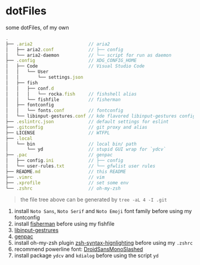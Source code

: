 # dotFiles

some dotFiles, of my own

```js
.
├── .aria2                     // aria2
│   ├── aria2.conf             // ├── config
│   └── aria2-daemon           // └── script for run as daemon
├── .config                    // XDG_CONFIG_HOME
│   ├── Code                   // Visual Studio Code
│   │   └── User
│   │       └── settings.json
│   ├── fish
│   │   ├── conf.d
│   │   │   └── rocka.fish     // fishshell alias
│   │   └── fishfile           // fisherman
│   ├── fontconfig
│   │   └── fonts.conf         // fontconfig
│   └── libinput-gestures.conf // kde flavored libinput-gestures config
├── .eslintrc.json             // default settings for eslint
├── .gitconfig                 // git proxy and alias
├── LICENSE                    // WTFPL
├── .local
│   └── bin                    // local bin/ path
│       └── yd                 // stupid GUI wrap for `ydcv`
├── .pac                       // genpac
│   ├── config.ini             // ├── config
│   └── user-rules.txt         // └── gfwlist user rules
├── README.md                  // this README
├── .vimrc                     // vim
├── .xprofile                  // set some env
└── .zshrc                     // oh-my-zsh
```

> the file tree above can be generated by `tree -aL 4 -I .git`

1. install `Noto Sans`, `Noto Serif` and `Noto Emoji` font family before using my fontconfig
1. install [fisherman](https://github.com/fisherman/fisherman) before using my fishfile
1. [libinput-gestrures](https://github.com/bulletmark/libinput-gestures)
1. [genpac](https://github.com/JinnLynn/genpac)
1. install oh-my-zsh plugin [zsh-syntax-hignlighting](https://github.com/zsh-users/zsh-syntax-highlighting) before using my `.zshrc`
1. recommend powerline font: [DroidSansMonoSlashed](https://github.com/powerline/fonts/tree/master/DroidSansMonoSlashed)
1. install package `ydcv` and `kdialog` before using the script `yd`
